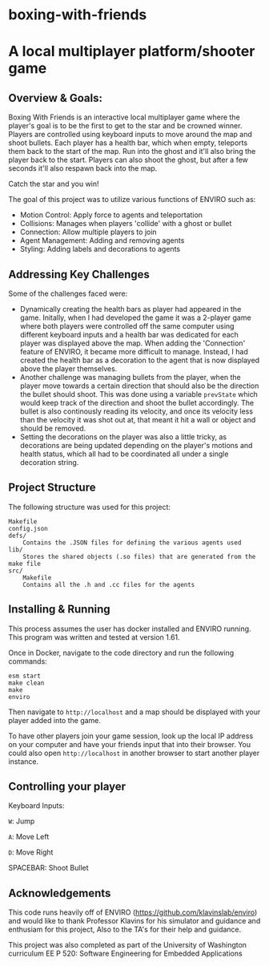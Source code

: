 # boxing-with-friends
A local multiplayer platform/shooter game
===

Overview & Goals:
---
Boxing With Friends is an interactive local multiplayer game where the player's goal is to be the first to get to the star and be crowned winner. Players are controlled using keyboard inputs to move around the map and shoot bullets. Each player has a health bar, which when empty, teleports them back to the start of the map. Run into the ghost and it'll also bring the player back to the start. Players can also shoot the ghost, but after a few seconds it'll also respawn back into the map.

Catch the star and you win!

The goal of this project was to utilize various functions of ENVIRO such as:
 - Motion Control: Apply force to agents and teleportation
 - Collisions: Manages when players 'collide' with a ghost or bullet
 - Connection: Allow multiple players to join
 - Agent Management: Adding and removing agents
 - Styling: Adding labels and decorations to agents
 

Addressing Key Challenges
---
Some of the challenges faced were:
 - Dynamically creating the health bars as player had appeared in the game. Initally, when I had developed the game it was a 2-player game where both players were controlled off the same computer using different keyboard inputs and a health bar was dedicated for each player was displayed above the map. When adding the 'Connection' feature of ENVIRO, it became more difficult to manage. Instead, I had created the health bar as a decoration to the agent that is now displayed above the player themselves. 
 - Another challenge was managing bullets from the player, when the player move towards a certain direction that should also be the direction the bullet should shoot. This was done using a variable `prevState` which would keep track of the direction and shoot the bullet accordingly. The bullet is also continously reading its velocity, and once its velocity less than the velocity it was shot out at, that meant it hit a wall or object and should be removed.
 - Setting the decorations on the player was also a little tricky, as decorations are being updated depending on the player's motions and health status, which all had to be coordinated all under a single decoration string. 

Project Structure
---
The following structure was used for this project:
```
Makefile
config.json
defs/
    Contains the .JSON files for defining the various agents used
lib/
    Stores the shared objects (.so files) that are generated from the make file
src/
    Makefile
    Contains all the .h and .cc files for the agents
```

Installing & Running
---
This process assumes the user has docker installed and ENVIRO running. This program was written and tested at version 1.61.

Once in Docker, navigate to the code directory and run the following commands:
```
esm start
make clean
make 
enviro
```

Then navigate to `http://localhost` and a map should be displayed with your player added into the game.

To have other players join your game session, look up the local IP address on your computer and have your friends input that into their browser. You could also open `http://localhost` in another browser to start another player instance.

Controlling your player
---
Keyboard Inputs:

 `W`: Jump
 
 `A`: Move Left
 
 `D`: Move Right
 
 SPACEBAR: Shoot Bullet
 

Acknowledgements
---
This code runs heavily off of ENVIRO (https://github.com/klavinslab/enviro) and would like to thank Professor Klavins for his simulator and guidance and enthusiam for this project, Also to the TA's for their help and guidance. 

This project was also completed as part of the University of Washington curriculum EE P 520: Software Engineering for Embedded Applications
